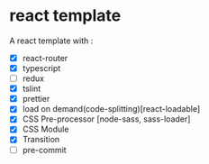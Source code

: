 # react template
A react template with :
- [x] react-router
- [x] typescript
- [ ] redux
- [x] tslint 
- [x] prettier
- [x] load on demand(code-splitting)[react-loadable]
- [x] CSS Pre-processor [node-sass, sass-loader]
- [x] CSS Module 
- [x] Transition
- [ ] pre-commit